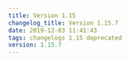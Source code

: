 ```yaml
---
title: Version 1.15
changelog_title: Version 1.15.7
date: 2019-12-03 11:41:43 
tags: changelogs 1.15 deprecated
version: 1.15.7
---
```

<script src="https://gist.github.com/spinnaker-release/8203c57d946e2fce8a79031716a9cb45.js"/>

